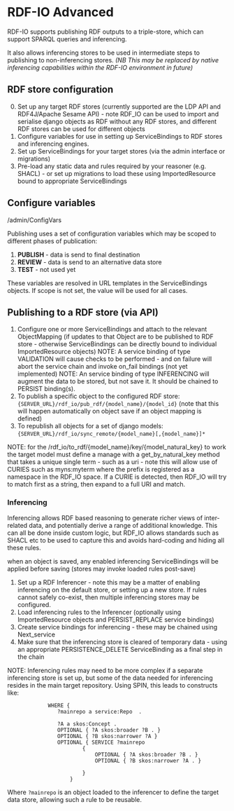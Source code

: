 # RDF-IO Advanced

RDF-IO supports publishing	RDF outputs to a triple-store, which can support SPARQL queries and inferencing. 

It also allows inferencing stores to be used in intermediate steps to publishing to non-inferencing stores. _(NB This may be replaced by native inferencing capabilities within the RDF-IO environment in future)_

## RDF store configuration

0. Set up any target RDF stores (currently supported are the LDP API and RDF4J/Apache Sesame API) - note RDF_IO can be used to import and serialise django objects as RDF without any RDF stores, and different RDF stores can be used for different objects
1. Configure variables for use in setting up ServiceBindings to RDF stores and inferencing engines. 
2. Set up ServiceBindings for your target stores (via the admin interface or migrations)
3. Pre-load any static data and rules required by your reasoner (e.g. SHACL) - or set up migrations to load these using ImportedResource bound to appropriate ServiceBindings

## Configure variables
/admin/ConfigVars

Publishing uses a set of configuration variables which may be scoped to different phases of publication:

1. **PUBLISH** - data is send to final destination
2. **REVIEW** - data is send to an alternative data store
3. **TEST** - not used yet 

These variables are resolved in URL templates in the ServiceBindings objects.
If scope is not set, the value will be used for all cases.
 
## Publishing to a RDF store (via API) 
	
1. Configure one or more ServiceBindings and attach to the relevant ObjectMapping (if updates to that Object are to be published to RDF store - otherwise ServiceBindings can be directly bound to individual ImportedResource objects)
  NOTE: A service binding of type VALIDATION will cause checks to be performed - and on failure will abort the service chain and invoke on_fail bindings (not yet implemented) 
  NOTE: An service binding of type INFERENCING will augment the data to be stored, but not save it. It should be chained to PERSIST binding(s).
2. To publish a specific object to the configured RDF store:
		`{SERVER_URL}/rdf_io/pub_rdf/{model_name}/{model_id}`
		(note that this will happen automatically on object save if an object mapping is defined)
3. To republish all objects for a set of django models:
		`{SERVER_URL}/rdf_io/sync_remote/{model_name}[,{model_name}]*`

				
NOTE: for the 	/rdf_io/to_rdf/{model_name}/key/{model_natural_key} to work the target model must define a manage with a get_by_natural_key method that takes a unique single term - such as a uri - note this will allow use of CURIES such as myns:myterm where the prefix is registered as a namespace in the RDF_IO space. If a CURIE is detected, then RDF_IO will try to match first as a string, then expand to a full URI and match.


### Inferencing
Inferencing allows RDF based reasoning to generate richer views of inter-related data, and potentially derive a range of additional knowledge. This can all be done inside custom logic, but RDF_IO allows standards such as SHACL etc to be used to capture this and avoids hard-coding and hiding all these rules.

when an object is saved, any enabled inferencing ServiceBindings will be applied before saving (stores may invoke loaded rules post-save)

1. Set up a RDF Inferencer - note this may be a matter of enabling inferencing on the default store, or setting up a new store. If rules cannot safely co-exist, then multiple inferencing stores may be configured.
2. Load inferencing rules to the Inferencer (optionally using ImportedResource objects and PERSIST_REPLACE service bindings) 
3. Create service bindings for inferencing - these may be chained using Next_service 
4. Make sure that the inferencing store is cleared of temporary data - using an appropriate PERSISTENCE_DELETE ServiceBinding as a final step in the chain 

NOTE: Inferencing rules may need to be more complex if a separate inferencing store is set up, but some of the data needed for inferencing resides in the main target repository. Using SPIN, this leads to constructs like:

```
			 WHERE {
				?mainrepo a service:Repo  .

				?A a skos:Concept .
				OPTIONAL { ?A skos:broader ?B . }
				OPTIONAL { ?B skos:narrower ?A }
				OPTIONAL { SERVICE ?mainrepo
						{
							OPTIONAL { ?A skos:broader ?B . }
							OPTIONAL { ?B skos:narrower ?A . }

						}
					}

```

Where `?mainrepo` is an object loaded to the inferencer to define the target data store, allowing such a rule to be reusable.